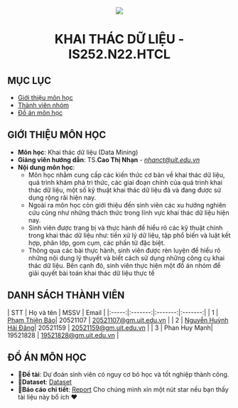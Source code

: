 <p align="center">
   <a href="https://www.uit.edu.vn/">
      <img src="https://i.imgur.com/WmMnSRt.png" border="none">
   </a>
</p>
<h1 align="center">
    KHAI THÁC DỮ LIỆU - IS252.N22.HTCL
</h1>

## MỤC LỤC
* [Giới thiệu môn học](#gioithieumonhoc)
* [Thành viên nhóm](#thanhvien)
* [Đồ án môn học](#doan)

## GIỚI THIỆU MÔN HỌC
<a name="gioithieumonhoc"></a>
+ **Môn học**: Khai thác dữ liệu (Data Mining)
+ **Giảng viên hướng dẫn**: TS.**Cao Thị Nhạn** - *nhanct@uit.edu.vn*
+ **Nội dung môn học**:
  + Môn học nhằm cung cấp các kiến thức cơ bản về khai thác dữ liệu, quá trình khám phá tri thức, các giai đoạn chính của quá trình khai thác dữ liệu, một số kỹ thuật khai thác dữ liệu đã và đang được sử dụng rộng rãi hiện nay.
  + Ngoài ra môn học còn giới thiệu đến sinh viên các xu hướng nghiên cứu cũng như những thách thức trong lĩnh vực khai thác dữ liệu hiện nay.
  + Sinh viên được trang bị và thực hành để hiểu rõ các kỹ thuật chính trong khai thác dữ liệu như: tiền xử lý dữ liệu, tập phổ biến và luật kết hợp, phân lớp, gom cụm, các phần tử đặc biệt.
  + Thông qua các bài thực hành, sinh viên được rèn luyện để hiểu rõ những nội dung lý thuyết và biết cách sử dụng những công cụ khai thác dữ liệu. Bên cạnh đó, sinh viên thực hiện một đồ án nhóm để giải quyết bài toán khai thác dữ liệu   thực tế

## DANH SÁCH THÀNH VIÊN
<a name="thanhvien"></a>
| STT | Họ và tên | MSSV | Email |
|:-----:|:-------:|:-------:|:-------:|
| 1 | [Phạm Thiện Bảo](https://github.com/beetibao)| 20521107 | 20521107@gm.uit.edu.vn |
| 2 | [Nguyễn Huỳnh Hải Đăng](https://github.com/thompsondd)| 20521159 | 20521159@gm.uit.edu.vn |
| 3 | Phan Huy Mạnh| 19521828 | 19521828@gm.uit.edu.vn |
## ĐỒ ÁN MÔN HỌC
<a name="doan"></a>
+ 📣**Đề tài**: Dự đoán sinh viên có nguy cơ bỏ học và tốt nghiệp thành công.
+ 🚩**Dataset**: [Dataset](https://www.kaggle.com/datasets/thedevastator/higher-education-predictors-of-student-retention)
+ 📝**Báo cáo chi tiết**: [Report](https://github.com/beetibao/IS252_DataMinning/blob/main/Report.pdf)
  Cho chúng mình xin một nút star nếu bạn thấy tài liệu này bổ ích ❤️

